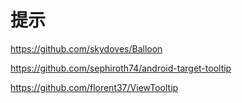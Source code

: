 # 提示

https://github.com/skydoves/Balloon

https://github.com/sephiroth74/android-target-tooltip

https://github.com/florent37/ViewTooltip